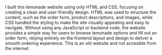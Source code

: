I built this lemonade website using only HTML and CSS, focusing on creating a clean and user-friendly design. HTML was used to structure the content, such as the order form, product descriptions, and images, while CSS handled the styling to make the site visually appealing and easy to navigate. Without using any JavaScript or backend code, the website provides a simple way for users to browse lemonade options and fill out an order form, relying entirely on the frontend layout and design to deliver a smooth ordering experience. This is an old website and not accesible from the internet.

